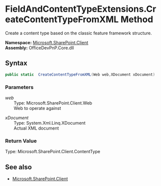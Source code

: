 # FieldAndContentTypeExtensions.CreateContentTypeFromXML Method  
Create a content type based on the classic feature framework structure.  

**Namespace:** [Microsoft.SharePoint.Client](Microsoft.SharePoint.Client.md)  
**Assembly:** OfficeDevPnP.Core.dll  
## Syntax
```C#
public static  CreateContentTypeFromXML(Web web,XDocument xDocument)
```
### Parameters
*web*  
&emsp;&emsp;Type: Microsoft.SharePoint.Client.Web  
&emsp;&emsp;Web to operate against  
  
*xDocument*  
&emsp;&emsp;Type: System.Xml.Linq.XDocument  
&emsp;&emsp;Actual XML document  
  
### Return Value
Type: Microsoft.SharePoint.Client.ContentType  

## See also
- [Microsoft.SharePoint.Client](Microsoft.SharePoint.Client.md)

